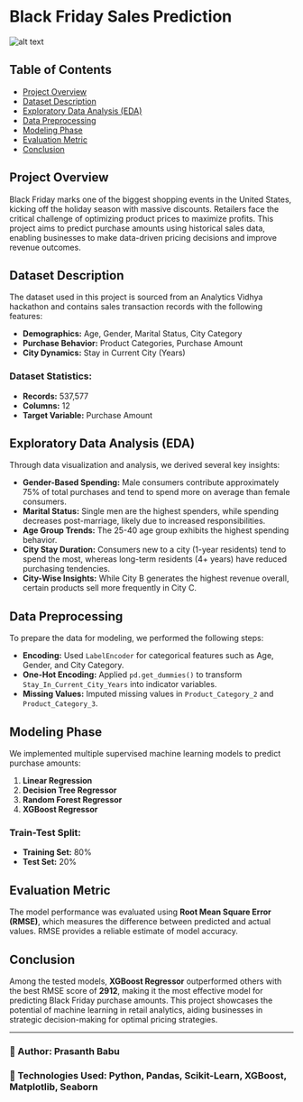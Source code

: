# Black Friday Sales Prediction
![alt text](https://nypost.com/wp-content/uploads/sites/2/2024/10/black-friday-predictions.jpg?resize=1536,1024&quality=75&strip=all "Black Friday Sales Prediction")
## Table of Contents
- [Project Overview](#project-overview)
- [Dataset Description](#dataset-description)
- [Exploratory Data Analysis (EDA)](#exploratory-data-analysis-eda)
- [Data Preprocessing](#data-preprocessing)
- [Modeling Phase](#modeling-phase)
- [Evaluation Metric](#evaluation-metric)
- [Conclusion](#conclusion)

## Project Overview
Black Friday marks one of the biggest shopping events in the United States, kicking off the holiday season with massive discounts. Retailers face the critical challenge of optimizing product prices to maximize profits. This project aims to predict purchase amounts using historical sales data, enabling businesses to make data-driven pricing decisions and improve revenue outcomes.

## Dataset Description
The dataset used in this project is sourced from an Analytics Vidhya hackathon and contains sales transaction records with the following features:
- **Demographics:** Age, Gender, Marital Status, City Category
- **Purchase Behavior:** Product Categories, Purchase Amount
- **City Dynamics:** Stay in Current City (Years)

### Dataset Statistics:
- **Records:** 537,577
- **Columns:** 12
- **Target Variable:** Purchase Amount

## Exploratory Data Analysis (EDA)
Through data visualization and analysis, we derived several key insights:
- **Gender-Based Spending:** Male consumers contribute approximately 75% of total purchases and tend to spend more on average than female consumers.
- **Marital Status:** Single men are the highest spenders, while spending decreases post-marriage, likely due to increased responsibilities.
- **Age Group Trends:** The 25-40 age group exhibits the highest spending behavior.
- **City Stay Duration:** Consumers new to a city (1-year residents) tend to spend the most, whereas long-term residents (4+ years) have reduced purchasing tendencies.
- **City-Wise Insights:** While City B generates the highest revenue overall, certain products sell more frequently in City C.

## Data Preprocessing
To prepare the data for modeling, we performed the following steps:
- **Encoding:** Used `LabelEncoder` for categorical features such as Age, Gender, and City Category.
- **One-Hot Encoding:** Applied `pd.get_dummies()` to transform `Stay_In_Current_City_Years` into indicator variables.
- **Missing Values:** Imputed missing values in `Product_Category_2` and `Product_Category_3`.

## Modeling Phase
We implemented multiple supervised machine learning models to predict purchase amounts:
1. **Linear Regression**
2. **Decision Tree Regressor**
3. **Random Forest Regressor**
4. **XGBoost Regressor**

### Train-Test Split:
- **Training Set:** 80%
- **Test Set:** 20%

## Evaluation Metric
The model performance was evaluated using **Root Mean Square Error (RMSE)**, which measures the difference between predicted and actual values. RMSE provides a reliable estimate of model accuracy.

## Conclusion
Among the tested models, **XGBoost Regressor** outperformed others with the best RMSE score of **2912**, making it the most effective model for predicting Black Friday purchase amounts. This project showcases the potential of machine learning in retail analytics, aiding businesses in strategic decision-making for optimal pricing strategies.

---
### 🔹 Author: Prasanth Babu  
### 🚀 Technologies Used: Python, Pandas, Scikit-Learn, XGBoost, Matplotlib, Seaborn

